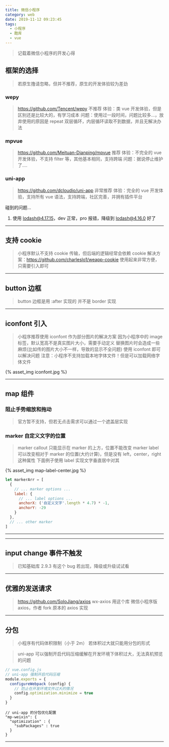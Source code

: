 ```yaml
---
title: 微信小程序
category: web
date: 2019-11-12 09:23:45
tags:
  - 小程序
  - 酷库
  - vue
---
```


> 记载着微信小程序的开发心得

## 框架的选择
> 若原生撸请忽略，但并不推荐，原生的开发体验较为差劲

### wepy
> https://github.com/Tencent/wepy
> 不推荐
> 体验：类 vue 开发体验，但是区别还是比较大的，有学习成本
> 问题：使用过一段时间，问题比较多...，放弃使用的原因是 repeat 双层循环，内层循环读取不到数据，并且无解决办法

### mpvue
> https://github.com/Meituan-Dianping/mpvue
> 推荐
> 体验：不完全的 vue 开发体验，不支持 filter 等，其他基本相同，支持跨端
> 问题：据说停止维护了....

### uni-app
> https://github.com/dcloudio/uni-app
> 非常推荐
> 体验：完全的 vue 开发体验，支持所有 vue 语法，支持跨端，社区完善，并拥有插件平台

碰到的问题...
1. 使用 lodash@4.17.15，dev 正常，pro 报错，降级到 lodash@4.16.0 好了

------------------------------------------------------------------------------

## 支持 cookie
> 小程序默认不支持 cookie 传输，但后端的逻辑经常会依赖 cookie
> 解决方案：https://github.com/charleslo1/weapp-cookie
> 使用起来非常方便，只需要引入即可

------------------------------------------------------------------------------

## button 边框
> button 边框是用 :after 实现的
> 并不是 border 实现

------------------------------------------------------------------------------

## iconfont 引入
> 小程序推荐使用 iconfont 作为部分图片的解决方案
> 因为小程序中的 image 标签，默认宽高不是真实图片大小，需要手动定义
> 替换图片时会造成一些麻烦(比如传的图片大小不一样，导致的显示不全问题)
> 使用 iconfont 即可以解决问题
> 注意：小程序不支持加载本地字体文件！但是可以加载网络字体文件

{% asset_img iconfont.jpg %}

------------------------------------------------------------------------------

## map 组件

### 阻止手势缩放和拖动
> 官方暂不支持，但若无点击需求可以通过一个遮盖层实现

### marker 自定义文字的位置
> marker callout 只能显示在 marker 的上方，位置不能改变
> marker label 可以改变相对于 marker 的位置(大约计算)，但是没有 left，center，right 这种属性
> 下面例子使用 label 实现文字垂直居中对其

{% asset_img map-label-center.jpg %}

```javascript
let markerArr = [
  {
    // ... marker options ...
    label: {
      // ... label options ...
      anchorX: ('自定义文字'.length * 4.7) * -1,
      anchorY: -29
    }
  },
  // ... other marker
]
```

------------------------------------------------------------------------------

------------------------------------------------------------------------------

## input change 事件不触发
> 已知基础库 2.9.3 有这个 bug
> 若出现，降级或升级试试看

------------------------------------------------------------------------------

## 优雅的发送请求
> https://github.com/SoloJiang/axios
> wx-axios 用这个库
> 微信小程序版 axios，作者 fork 原本的 axios 实现

------------------------------------------------------------------------------

## 分包
> 小程序有代码体积限制（小于 2m）
> 若体积过大就只能用分包的形式

> uni-app 可以强制开启代码压缩缓解在开发环境下体积过大，无法真机预览的问题

```javascript
// vue.config.js
// uni-app 强制开启代码压缩
module.exports = {
  configureWebpack (config) {
    // 防止在开发环境文件过大的情况
    config.optimization.minimize = true
  }
}
```

```
// uni-app 的分包优化配置
"mp-weixin": {
  "optimization" : {
    "subPackages" : true
  }
}
```

------------------------------------------------------------------------------